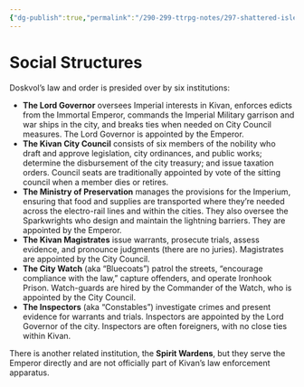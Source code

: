 ```yaml
---
{"dg-publish":true,"permalink":"/290-299-ttrpg-notes/297-shattered-isles/20-kivan/order/kivan-institutions/"}
---
```



# Social Structures

Doskvol’s law and order is presided over by six institutions:

-   **The Lord Governor** oversees Imperial interests in Kivan, enforces edicts from the Immortal Emperor, commands the Imperial Military garrison and war ships in the city, and breaks ties when needed on City Council measures. The Lord Governor is appointed by the Emperor.
-   **The Kivan City Council** consists of six members of the nobility who draft and approve legislation, city ordinances, and public works; determine the disbursement of the city treasury; and issue taxation orders. Council seats are traditionally appointed by vote of the sitting council when a member dies or retires.
-   **The Ministry of Preservation** manages the provisions for the Imperium, ensuring that food and supplies are transported where they’re needed across the electro-rail lines and within the cities. They also oversee the Sparkwrights who design and maintain the lightning barriers. They are appointed by the Emperor.
-   **The Kivan Magistrates** issue warrants, prosecute trials, assess evidence, and pronounce judgments (there are no juries). Magistrates are appointed by the City Council.
-   **The City Watch** (aka “Bluecoats”) patrol the streets, “encourage compliance with the law,” capture offenders, and operate Ironhook Prison. Watch-guards are hired by the Commander of the Watch, who is appointed by the City Council.
-   **The Inspectors** (aka “Constables”) investigate crimes and present evidence for warrants and trials. Inspectors are appointed by the Lord Governor of the city. Inspectors are often foreigners, with no close ties within Kivan.

There is another related institution, the **Spirit Wardens**, but they serve the Emperor directly and are not officially part of Kivan’s law enforcement apparatus.